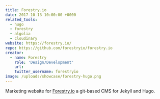 ```yaml
---
title: Forestry.io
date: 2017-10-13 10:00:00 +0000
related_tools:
  - hugo
  - forestry
  - algolia
  - cloudinary
website: https://forestry.io/
repo: https://github.com/forestryio/forestry.io
creator:
  - name: Forestry
    role: 'Design/Development'
    url:
    twitter_username: forestryio
image: /uploads/showcase/forestry-hugo.png
---
```


Marketing website for [Forestry.io](https://forestry.io/) a git-based CMS for Jekyll and Hugo.
